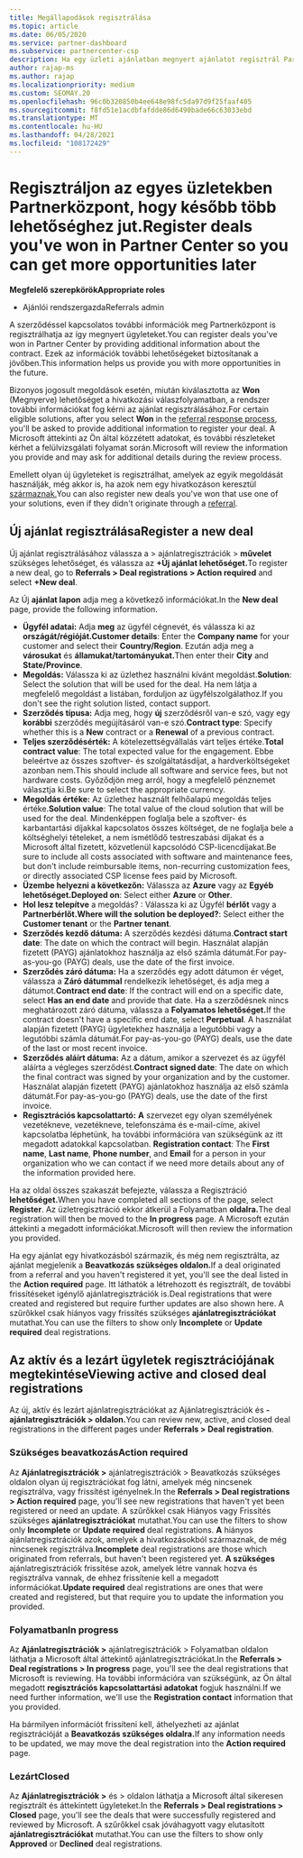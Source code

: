 ```yaml
---
title: Megállapodások regisztrálása
ms.topic: article
ms.date: 06/05/2020
ms.service: partner-dashboard
ms.subservice: partnercenter-csp
description: Ha egy üzleti ajánlatban megnyert ajánlatot regisztrál Partnerközpont a Microsoft több lehetőséget is kínál a jövőben.
author: rajap-ms
ms.author: rajap
ms.localizationpriority: medium
ms.custom: SEOMAY.20
ms.openlocfilehash: 96c0b320850b4ee648e98fc5da97d9f25faaf405
ms.sourcegitcommit: f8fd51e1acdbfafdde86d6490bade66c63033ebd
ms.translationtype: MT
ms.contentlocale: hu-HU
ms.lasthandoff: 04/28/2021
ms.locfileid: "108172429"
---
```

# <a name="register-deals-youve-won-in-partner-center-so-you-can-get-more-opportunities-later"></a><span data-ttu-id="12e9a-103">Regisztráljon az egyes üzletekben Partnerközpont, hogy később több lehetőséghez jut.</span><span class="sxs-lookup"><span data-stu-id="12e9a-103">Register deals you've won in Partner Center so you can get more opportunities later</span></span>

<span data-ttu-id="12e9a-104">**Megfelelő szerepkörök**</span><span class="sxs-lookup"><span data-stu-id="12e9a-104">**Appropriate roles**</span></span>

- <span data-ttu-id="12e9a-105">Ajánlói rendszergazda</span><span class="sxs-lookup"><span data-stu-id="12e9a-105">Referrals admin</span></span>

<span data-ttu-id="12e9a-106">A szerződéssel kapcsolatos további információk meg Partnerközpont is regisztrálhatja az így megnyert ügyleteket.</span><span class="sxs-lookup"><span data-stu-id="12e9a-106">You can register deals you've won in Partner Center by providing additional information about the contract.</span></span> <span data-ttu-id="12e9a-107">Ezek az információk további lehetőségeket biztosítanak a jövőben.</span><span class="sxs-lookup"><span data-stu-id="12e9a-107">This information helps us provide you with more opportunities in the future.</span></span>

<span data-ttu-id="12e9a-108">Bizonyos jogosult megoldások esetén, miután [](manage-leads.md)kiválasztotta az **Won** (Megnyerve) lehetőséget a hivatkozási válaszfolyamatban, a rendszer további információkat fog kérni az ajánlat regisztrálásához.</span><span class="sxs-lookup"><span data-stu-id="12e9a-108">For certain eligible solutions, after you select **Won** in the [referral response process](manage-leads.md), you'll be asked to provide additional information to register your deal.</span></span> <span data-ttu-id="12e9a-109">A Microsoft áttekinti az Ön által közzétett adatokat, és további részleteket kérhet a felülvizsgálati folyamat során.</span><span class="sxs-lookup"><span data-stu-id="12e9a-109">Microsoft will review the information you provide and may ask for additional details during the review process.</span></span>

<span data-ttu-id="12e9a-110">Emellett olyan új ügyleteket is regisztrálhat, amelyek az egyik megoldását használják, még akkor is, ha azok nem egy hivatkozáson keresztül [származnak.](referrals.md)</span><span class="sxs-lookup"><span data-stu-id="12e9a-110">You can also register new deals you've won that use one of your solutions, even if they didn't originate through a [referral](referrals.md).</span></span> 

## <a name="register-a-new-deal"></a><span data-ttu-id="12e9a-111">Új ajánlat regisztrálása</span><span class="sxs-lookup"><span data-stu-id="12e9a-111">Register a new deal</span></span>

<span data-ttu-id="12e9a-112">Új ajánlat regisztrálásához válassza a > ajánlatregisztrációk > **művelet** szükséges lehetőséget, és válassza az **+Új ajánlat lehetőséget.**</span><span class="sxs-lookup"><span data-stu-id="12e9a-112">To register a new deal, go to **Referrals > Deal registrations > Action required** and select **+New deal**.</span></span>

<span data-ttu-id="12e9a-113">Az Új **ajánlat lapon** adja meg a következő információkat.</span><span class="sxs-lookup"><span data-stu-id="12e9a-113">In the **New deal** page, provide the following information.</span></span>

- <span data-ttu-id="12e9a-114">**Ügyfél adatai:** Adja **meg** az ügyfél cégnevét, és válassza ki az **országát/régióját.**</span><span class="sxs-lookup"><span data-stu-id="12e9a-114">**Customer details**: Enter the **Company name** for your customer and select their **Country/Region**.</span></span> <span data-ttu-id="12e9a-115">Ezután adja meg a **városukat** és **államukat/tartományukat.**</span><span class="sxs-lookup"><span data-stu-id="12e9a-115">Then enter their **City** and **State/Province**.</span></span>
- <span data-ttu-id="12e9a-116">**Megoldás:** Válassza ki az üzlethez használni kívánt megoldást.</span><span class="sxs-lookup"><span data-stu-id="12e9a-116">**Solution**: Select the solution that will be used for the deal.</span></span> <span data-ttu-id="12e9a-117">Ha nem látja a megfelelő megoldást a listában, forduljon az ügyfélszolgálathoz.</span><span class="sxs-lookup"><span data-stu-id="12e9a-117">If you don't see the right solution listed, contact support.</span></span>
- <span data-ttu-id="12e9a-118">**Szerződés típusa:** Adja meg, hogy **új** szerződésről van-e szó, vagy egy **korábbi** szerződés megújításáról van-e szó.</span><span class="sxs-lookup"><span data-stu-id="12e9a-118">**Contract type**: Specify whether this is a **New** contract or a **Renewal** of a previous contract.</span></span>
- <span data-ttu-id="12e9a-119">**Teljes szerződésérték:** A kötelezettségvállalás várt teljes értéke.</span><span class="sxs-lookup"><span data-stu-id="12e9a-119">**Total contract value**: The total expected value for the engagement.</span></span> <span data-ttu-id="12e9a-120">Ebbe beleértve az összes szoftver- és szolgáltatásdíjat, a hardverköltségeket azonban nem.</span><span class="sxs-lookup"><span data-stu-id="12e9a-120">This should include all software and service fees, but not hardware costs.</span></span> <span data-ttu-id="12e9a-121">Győződjön meg arról, hogy a megfelelő pénznemet választja ki.</span><span class="sxs-lookup"><span data-stu-id="12e9a-121">Be sure to select the appropriate currency.</span></span>
- <span data-ttu-id="12e9a-122">**Megoldás értéke:** Az üzlethez használt felhőalapú megoldás teljes értéke.</span><span class="sxs-lookup"><span data-stu-id="12e9a-122">**Solution value**: The total value of the cloud solution that will be used for the deal.</span></span> <span data-ttu-id="12e9a-123">Mindenképpen foglalja bele a szoftver- és karbantartási díjakkal kapcsolatos összes költséget, de ne foglalja bele a költséghelyi tételeket, a nem ismétlődő testreszabási díjakat és a Microsoft által fizetett, közvetlenül kapcsolódó CSP-licencdíjakat.</span><span class="sxs-lookup"><span data-stu-id="12e9a-123">Be sure to include all costs associated with software and maintenance fees, but don't include reimbursable items, non-recurring customization fees, or directly associated CSP license fees paid by Microsoft.</span></span>
- <span data-ttu-id="12e9a-124">**Üzembe helyezni a következőn:** Válassza az **Azure** vagy az **Egyéb lehetőséget.**</span><span class="sxs-lookup"><span data-stu-id="12e9a-124">**Deployed on**: Select either **Azure** or **Other**.</span></span>
- <span data-ttu-id="12e9a-125">**Hol lesz telepítve** a megoldás? : Válassza ki az Ügyfél **bérlőt** vagy a **Partnerbérlőt.**</span><span class="sxs-lookup"><span data-stu-id="12e9a-125">**Where will the solution be deployed?**: Select either the **Customer tenant** or the **Partner tenant**.</span></span>
- <span data-ttu-id="12e9a-126">**Szerződés kezdő dátuma:** A szerződés kezdési dátuma.</span><span class="sxs-lookup"><span data-stu-id="12e9a-126">**Contract start date**: The date on which the contract will begin.</span></span> <span data-ttu-id="12e9a-127">Használat alapján fizetett (PAYG) ajánlatokhoz használja az első számla dátumát.</span><span class="sxs-lookup"><span data-stu-id="12e9a-127">For pay-as-you-go (PAYG) deals, use the date of the first invoice.</span></span>
- <span data-ttu-id="12e9a-128">**Szerződés záró dátuma:** Ha a szerződés egy adott dátumon ér véget, válassza a **Záró dátummal** rendelkezik lehetőséget, és adja meg a dátumot.</span><span class="sxs-lookup"><span data-stu-id="12e9a-128">**Contract end date**: If the contract will end on a specific date, select **Has an end date** and provide that date.</span></span> <span data-ttu-id="12e9a-129">Ha a szerződésnek nincs meghatározott záró dátuma, válassza a **Folyamatos lehetőséget.**</span><span class="sxs-lookup"><span data-stu-id="12e9a-129">If the contract doesn't have a specific end date, select **Perpetual**.</span></span> <span data-ttu-id="12e9a-130">A használat alapján fizetett (PAYG) ügyletekhez használja a legutóbbi vagy a legutóbbi számla dátumát.</span><span class="sxs-lookup"><span data-stu-id="12e9a-130">For pay-as-you-go (PAYG) deals, use the date of the last or most recent invoice.</span></span>
- <span data-ttu-id="12e9a-131">**Szerződés aláírt dátuma:** Az a dátum, amikor a szervezet és az ügyfél aláírta a végleges szerződést.</span><span class="sxs-lookup"><span data-stu-id="12e9a-131">**Contract signed date**: The date on which the final contract was signed by your organization and by the customer.</span></span> <span data-ttu-id="12e9a-132">Használat alapján fizetett (PAYG) ajánlatokhoz használja az első számla dátumát.</span><span class="sxs-lookup"><span data-stu-id="12e9a-132">For pay-as-you-go (PAYG) deals, use the date of the first invoice.</span></span>
- <span data-ttu-id="12e9a-133">**Regisztrációs kapcsolattartó:** **A** szervezet egy olyan személyének vezetékneve, vezetékneve, telefonszáma és e-mail-címe, akivel kapcsolatba léphetünk, ha további információra van szükségünk az itt megadott adatokkal kapcsolatban. </span><span class="sxs-lookup"><span data-stu-id="12e9a-133">**Registration contact**: The **First name**, **Last name**, **Phone number**, and **Email** for a person in your organization who we can contact if we need more details about any of the information provided here.</span></span>

<span data-ttu-id="12e9a-134">Ha az oldal összes szakaszát befejezte, válassza a Regisztráció **lehetőséget.**</span><span class="sxs-lookup"><span data-stu-id="12e9a-134">When you have completed all sections of the page, select **Register**.</span></span> <span data-ttu-id="12e9a-135">Az üzletregisztráció ekkor átkerül a Folyamatban **oldalra.**</span><span class="sxs-lookup"><span data-stu-id="12e9a-135">The deal registration will then be moved to the **In progress** page.</span></span> <span data-ttu-id="12e9a-136">A Microsoft ezután áttekinti a megadott információkat.</span><span class="sxs-lookup"><span data-stu-id="12e9a-136">Microsoft will then review the information you provided.</span></span>

<span data-ttu-id="12e9a-137">Ha egy ajánlat egy hivatkozásból származik, és még nem regisztrálta, az ajánlat megjelenik a **Beavatkozás szükséges oldalon.**</span><span class="sxs-lookup"><span data-stu-id="12e9a-137">If a deal originated from a referral and you haven't registered it yet, you'll see the deal listed in the **Action required** page.</span></span> <span data-ttu-id="12e9a-138">Itt láthatók a létrehozott és regisztrált, de további frissítéseket igénylő ajánlatregisztrációk is.</span><span class="sxs-lookup"><span data-stu-id="12e9a-138">Deal registrations that were created and registered but require further updates are also shown here.</span></span> <span data-ttu-id="12e9a-139">A szűrőkkel csak hiányos  vagy frissítés szükséges **ajánlatregisztrációkat** mutathat.</span><span class="sxs-lookup"><span data-stu-id="12e9a-139">You can use the filters to show only **Incomplete** or **Update required** deal registrations.</span></span>

## <a name="viewing-active-and-closed-deal-registrations"></a><span data-ttu-id="12e9a-140">Az aktív és a lezárt ügyletek regisztrációjának megtekintése</span><span class="sxs-lookup"><span data-stu-id="12e9a-140">Viewing active and closed deal registrations</span></span>

<span data-ttu-id="12e9a-141">Az új, aktív és lezárt ajánlatregisztrációkat az Ajánlatregisztrációk és **-ajánlatregisztrációk > oldalon.**</span><span class="sxs-lookup"><span data-stu-id="12e9a-141">You can review new, active, and closed deal registrations in the different pages under **Referrals > Deal registration**.</span></span>

### <a name="action-required"></a><span data-ttu-id="12e9a-142">Szükséges beavatkozás</span><span class="sxs-lookup"><span data-stu-id="12e9a-142">Action required</span></span>

<span data-ttu-id="12e9a-143">Az **Ajánlatregisztrációk >** ajánlatregisztrációk > Beavatkozás szükséges oldalon olyan új regisztrációkat fog látni, amelyek még nincsenek regisztrálva, vagy frissítést igényelnek.</span><span class="sxs-lookup"><span data-stu-id="12e9a-143">In the **Referrals > Deal registrations > Action required** page, you'll see new registrations that haven't yet been registered or need an update.</span></span> <span data-ttu-id="12e9a-144">A szűrőkkel csak Hiányos  vagy Frissítés szükséges **ajánlatregisztrációkat** mutathat.</span><span class="sxs-lookup"><span data-stu-id="12e9a-144">You can use the filters to show only **Incomplete** or **Update required** deal registrations.</span></span> <span data-ttu-id="12e9a-145">**A** hiányos ajánlatregisztrációk azok, amelyek a hivatkozásokból származnak, de még nincsenek regisztrálva.</span><span class="sxs-lookup"><span data-stu-id="12e9a-145">**Incomplete** deal registrations are those which originated from referrals, but haven't been registered yet.</span></span> <span data-ttu-id="12e9a-146">**A szükséges** ajánlatregisztrációk frissítése azok, amelyek létre vannak hozva és regisztrálva vannak, de ehhez frissítenie kell a megadott információkat.</span><span class="sxs-lookup"><span data-stu-id="12e9a-146">**Update required** deal registrations are ones that were created and registered, but that require you to update the information you provided.</span></span>

### <a name="in-progress"></a><span data-ttu-id="12e9a-147">Folyamatban</span><span class="sxs-lookup"><span data-stu-id="12e9a-147">In progress</span></span>

<span data-ttu-id="12e9a-148">Az **Ajánlatregisztrációk >** ajánlatregisztrációk > Folyamatban oldalon láthatja a Microsoft által áttekintő ajánlatregisztrációkat.</span><span class="sxs-lookup"><span data-stu-id="12e9a-148">In the **Referrals > Deal registrations > In progress** page, you'll see the deal registrations that Microsoft is reviewing.</span></span> <span data-ttu-id="12e9a-149">Ha további információra van szükségünk, az Ön által megadott **regisztrációs kapcsolattartási adatokat** fogjuk használni.</span><span class="sxs-lookup"><span data-stu-id="12e9a-149">If we need further information, we'll use the **Registration contact** information that you provided.</span></span>

<span data-ttu-id="12e9a-150">Ha bármilyen információt frissíteni kell, áthelyezheti az ajánlat regisztrációját a **Beavatkozás szükséges oldalra.**</span><span class="sxs-lookup"><span data-stu-id="12e9a-150">If any information needs to be updated, we may move the deal registration into the **Action required** page.</span></span>

### <a name="closed"></a><span data-ttu-id="12e9a-151">Lezárt</span><span class="sxs-lookup"><span data-stu-id="12e9a-151">Closed</span></span>

<span data-ttu-id="12e9a-152">Az **Ajánlatregisztrációk >** és > oldalon láthatja a Microsoft által sikeresen regisztrált és áttekintett ügyleteket.</span><span class="sxs-lookup"><span data-stu-id="12e9a-152">In the **Referrals > Deal registrations > Closed** page, you'll see the deals that were successfully registered and reviewed by Microsoft.</span></span> <span data-ttu-id="12e9a-153">A szűrőkkel csak jóváhagyott  vagy elutasított **ajánlatregisztrációkat** mutathat.</span><span class="sxs-lookup"><span data-stu-id="12e9a-153">You can use the filters to show only **Approved** or **Declined** deal registrations.</span></span>
